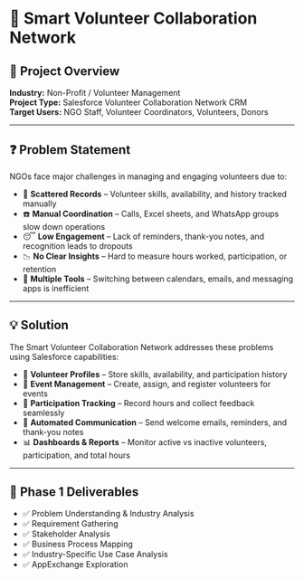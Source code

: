 # 🌟 Smart Volunteer Collaboration Network

## 📌 Project Overview
**Industry:** Non-Profit / Volunteer Management  
**Project Type:** Salesforce Volunteer Collaboration Network CRM  
**Target Users:** NGO Staff, Volunteer Coordinators, Volunteers, Donors  

---

## ❓ Problem Statement
NGOs face major challenges in managing and engaging volunteers due to:

- 📂 **Scattered Records** – Volunteer skills, availability, and history tracked manually  
- ☎️ **Manual Coordination** – Calls, Excel sheets, and WhatsApp groups slow down operations  
- 😴 **Low Engagement** – Lack of reminders, thank-you notes, and recognition leads to dropouts  
- 📉 **No Clear Insights** – Hard to measure hours worked, participation, or retention  
- 🔄 **Multiple Tools** – Switching between calendars, emails, and messaging apps is inefficient  

---

## 💡 Solution
The Smart Volunteer Collaboration Network addresses these problems using Salesforce capabilities:

- 👥 **Volunteer Profiles** – Store skills, availability, and participation history  
- 📅 **Event Management** – Create, assign, and register volunteers for events  
- 🌸 **Participation Tracking** – Record hours and collect feedback seamlessly  
- 📢 **Automated Communication** – Send welcome emails, reminders, and thank-you notes  
- 📊 **Dashboards & Reports** – Monitor active vs inactive volunteers, participation, and total hours  

---

## 🚀 Phase 1 Deliverables
- ✅ Problem Understanding & Industry Analysis  
- ✅ Requirement Gathering  
- ✅ Stakeholder Analysis  
- ✅ Business Process Mapping  
- ✅ Industry-Specific Use Case Analysis  
- ✅ AppExchange Exploration  

